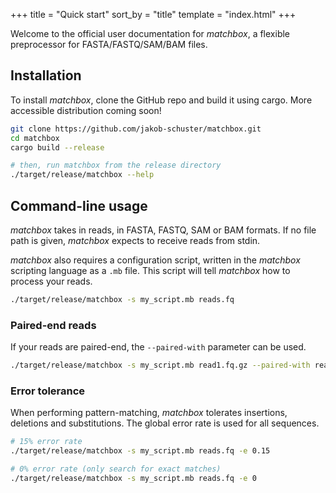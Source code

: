 +++
title = "Quick start"
sort_by = "title"
template = "index.html"
+++

Welcome to the official user documentation for *matchbox*, a flexible preprocessor for FASTA/FASTQ/SAM/BAM files.

## Installation

To install *matchbox*, clone the GitHub repo and build it using cargo. More accessible distribution coming soon!

```bash
git clone https://github.com/jakob-schuster/matchbox.git
cd matchbox
cargo build --release

# then, run matchbox from the release directory
./target/release/matchbox --help
```

## Command-line usage

*matchbox* takes in reads, in FASTA, FASTQ, SAM or BAM formats. If no file path is given, *matchbox* expects to receive reads from stdin.

*matchbox* also requires a configuration script, written in the *matchbox* scripting language as a `.mb` file. This script will tell *matchbox* how to process your reads.

```bash
./target/release/matchbox -s my_script.mb reads.fq
```

### Paired-end reads

If your reads are paired-end, the `--paired-with` parameter can be used.

```bash
./target/release/matchbox -s my_script.mb read1.fq.gz --paired-with read2.fq.gz
```

### Error tolerance

When performing pattern-matching, *matchbox* tolerates insertions, deletions and substitutions. The global error rate is used for all sequences. 

```bash
# 15% error rate
./target/release/matchbox -s my_script.mb reads.fq -e 0.15

# 0% error rate (only search for exact matches)
./target/release/matchbox -s my_script.mb reads.fq -e 0
```